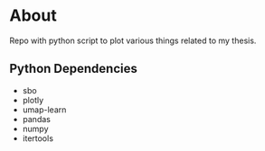 # About

Repo with python script to plot various things related to my thesis.

## Python Dependencies

- sbo
- plotly
- umap-learn
- pandas
- numpy
- itertools



